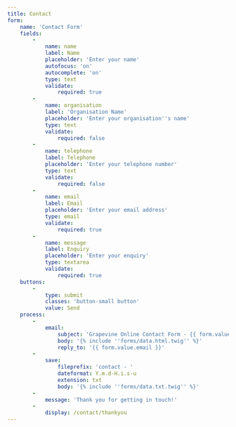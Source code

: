 ```yaml
---
title: Contact
form:
    name: 'Contact Form'
    fields:
        -
            name: name
            label: Name
            placeholder: 'Enter your name'
            autofocus: 'on'
            autocomplete: 'on'
            type: text
            validate:
                required: true
        -
            name: organisation
            label: 'Organisation Name'
            placeholder: 'Enter your organisation''s name'
            type: text
            validate:
                required: false
        -
            name: telephone
            label: Telephone
            placeholder: 'Enter your telephone number'
            type: text
            validate:
                required: false
        -
            name: email
            label: Email
            placeholder: 'Enter your email address'
            type: email
            validate:
                required: true
        -
            name: message
            label: Enquiry
            placeholder: 'Enter your enquiry'
            type: textarea
            validate:
                required: true
    buttons:
        -
            type: submit
            classes: 'button-small button'
            value: Send
    process:
        -
            email:
                subject: 'Grapevine Online Contact Form - {{ form.value.name|e }}'
                body: '{% include ''forms/data.html.twig'' %}'
                reply_to: '{{ form.value.email }}'
        -
            save:
                fileprefix: 'contact - '
                dateformat: Y.m.d-H.i.s-u
                extension: txt
                body: '{% include ''forms/data.txt.twig'' %}'
        -
            message: 'Thank you for getting in touch!'
        -
            display: /contact/thankyou
---
```


